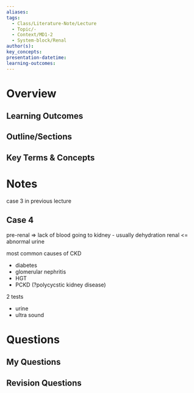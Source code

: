 ```yaml
---
aliases:
tags:
  - Class/Literature-Note/Lecture
  - Topic/-
  - Context/MD1-2
  - System-block/Renal
author(s):
key_concepts:
presentation-datetime:
learning-outcomes:
---
```



# Overview
## Learning Outcomes

## Outline/Sections

## Key Terms & Concepts


# Notes
case 3 in previous lecture
## Case 4



pre-renal => lack of blood going to kidney - usually dehydration
renal <= abnormal urine

most common causes of CKD
- diabetes
- glomerular nephritis
- HGT
- PCKD (?polycycstic kidney disease)

2 tests
- urine
- ultra sound


# Questions

## My Questions
## Revision Questions




